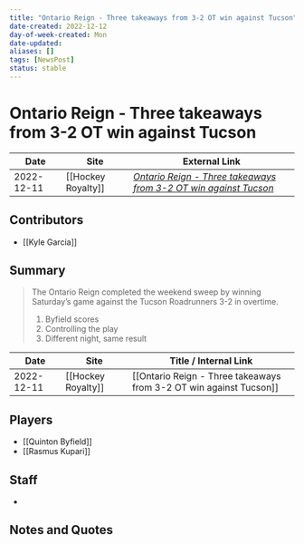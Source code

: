 ```yaml
---
title: "Ontario Reign - Three takeaways from 3-2 OT win against Tucson"
date-created: 2022-12-12
day-of-week-created: Mon
date-updated: 
aliases: []
tags: [NewsPost]
status: stable
---
```


# Ontario Reign - Three takeaways from 3-2 OT win against Tucson

| Date       | Site               | External Link                                                                                                                                                          |
| ---------- | ------------------ | ---------------------------------------------------------------------------------------------------------------------------------------------------------------------- |
| 2022-12-11 | [[Hockey Royalty]] | [*Ontario Reign - Three takeaways from 3-2 OT win against Tucson*](https://hockeyroyalty.com/2022/12/11/ontario-reign-three-takeaways-from-3-2-ot-win-against-tucson/) |

## Contributors
- [[Kyle Garcia]]

## Summary
> The Ontario Reign completed the weekend sweep by winning Saturday’s game against the Tucson Roadrunners 3-2 in overtime.
> 1. Byfield scores
> 2. Controlling the play
> 3. Different night, same result

| Date       | Site               | Title / Internal Link                                              |
| ---------- | ------------------ | ------------------------------------------------------------------ |
| 2022-12-11 | [[Hockey Royalty]] | [[Ontario Reign - Three takeaways from 3-2 OT win against Tucson]] |

## Players
- [[Quinton Byfield]]
- [[Rasmus Kupari]]

## Staff
- 

## Notes and Quotes


